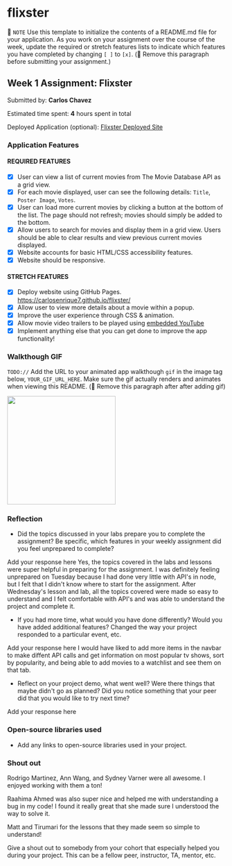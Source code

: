 # flixster

📝 `NOTE` Use this template to initialize the contents of a README.md file for your application. As you work on your assignment over the course of the week, update the required or stretch features lists to indicate which features you have completed by changing `[ ]` to `[x]`. (🚫 Remove this paragraph before submitting your assignment.)

## Week 1 Assignment: Flixster

Submitted by: **Carlos Chavez**

Estimated time spent: **4** hours spent in total

Deployed Application (optional): [Flixster Deployed Site](ADD_LINK_HERE)

### Application Features

#### REQUIRED FEATURES

- [x] User can view a list of current movies from The Movie Database API as a grid view.
- [x] For each movie displayed, user can see the following details: `Title`, `Poster Image`, `Votes`.
- [x] User can load more current movies by clicking a button at the bottom of the list. The page should not refresh; movies should simply be added to the bottom.
- [x] Allow users to search for movies and display them in a grid view. Users should be able to clear results and view previous current movies displayed.
- [x] Website accounts for basic HTML/CSS accessibility features.
- [x] Website should be responsive.

#### STRETCH FEATURES

- [x] Deploy website using GitHub Pages. https://carlosenrique7.github.io/flixster/
- [x] Allow user to view more details about a movie within a popup.
- [x] Improve the user experience through CSS & animation.
- [x] Allow movie video trailers to be played using [embedded YouTube](https://support.google.com/youtube/answer/171780?hl=en)
- [x] Implement anything else that you can get done to improve the app functionality!

### Walkthough GIF

`TODO://` Add the URL to your animated app walkthough `gif` in the image tag below, `YOUR_GIF_URL_HERE`. Make sure the gif actually renders and animates when viewing this README. (🚫 Remove this paragraph after after adding gif)

<img src="https://imgur.com/WrCnZ41" width=250><br>

### Reflection

- Did the topics discussed in your labs prepare you to complete the assignment? Be specific, which features in your weekly assignment did you feel unprepared to complete?

Add your response here
Yes, the topics covered in the labs and lessons were super helpful in preparing for the assignment. I was definitely feeling unprepared on Tuesday because I had done very little with API's in node, but I felt that I didn't know where to start for the assignment. After Wednesday's lesson and lab, all the topics covered were made so easy to understand and I felt comfortable with API's and was able to understand the project and complete it.

- If you had more time, what would you have done differently? Would you have added additional features? Changed the way your project responded to a particular event, etc.

Add your response here
I would have liked to add more items in the navbar to make diffent API calls and get information on most popular tv shows, sort by popularity, and being able to add movies to a watchlist and see them on that tab.

- Reflect on your project demo, what went well? Were there things that maybe didn't go as planned? Did you notice something that your peer did that you would like to try next time?

Add your response here

### Open-source libraries used

- Add any links to open-source libraries used in your project.

### Shout out

Rodrigo Martinez, Ann Wang, and Sydney Varner were all awesome. I enjoyed working with them a ton!

Raahima Ahmed was also super nice and helped me with understanding a bug in my code! I found it really great that she made sure I understood the way to solve it.

Matt and Tirumari for the lessons that they made seem so simple to understand!

Give a shout out to somebody from your cohort that especially helped you during your project. This can be a fellow peer, instructor, TA, mentor, etc.
